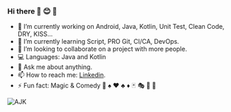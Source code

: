 ### Hi there 👋 😊  🙏

- 🔭 I’m currently working on Android, Java, Kotlin, Unit Test, Clean Code, DRY, KISS...
- 🌱 I’m currently learning Script, PRO Git, CI/CA, DevOps.
- 👯 I’m looking to collaborate on a project with more people.
- 💻 Languages: Java and Kotlin
- 💬 Ask me about anything.
- 📫 How to reach me: [Linkedin](https://www.linkedin.com/in/jesusrojoprogramador/).
- ⚡ Fun fact: Magic & Comedy  🎩 ♠️ ♥️ ♣️ ♦️ 🃏 🎭 🎪 🎤

![AJK](https://github.com/bitlibitloque/bitlibitloque/blob/main/android-java-kotlin512.png")

<!--
**bitlibitloque/bitlibitloque** is a ✨ _special_ ✨ repository because its `README.md` (this file) appears on your GitHub profile.

Here are some ideas to get you started:

- 🔭 I’m currently working on ...
- 🌱 I’m currently learning ...
- 👯 I’m looking to collaborate on ...
- 🤔 I’m looking for help with ...
- 💬 Ask me about ...
- 📫 How to reach me: ...
- 😄 Pronouns: ...
- ⚡ Fun fact: ...
-->
